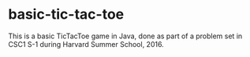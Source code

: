 # basic-tic-tac-toe
This is a basic TicTacToe game in Java, done as part of a problem set in CSC1 S-1 during Harvard Summer School, 2016.
